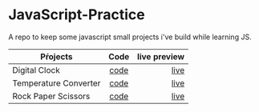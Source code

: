 # JavaScript-Practice

A repo to keep some javascript small projects i've build while learning JS.

| Pŕojects|Code |live preview |
|----------|:-------------:|------:|
|Digital Clock |[code](https://github.com/RosaErick/JavaScript-Practice/blob/main/digital-clock-js/assets/app.js)|[live](https://rosaerick.github.io/JavaScript-Practice/digital-clock-js/)|
|Temperature Converter|[code](https://github.com/RosaErick/JavaScript-Practice/blob/main/Conversor-temp/assets/app.js)|[live](https://rosaerick.github.io/JavaScript-Practice/Conversor-temp/)|
|Rock Paper Scissors |[code](https://github.com/RosaErick/JavaScript-Practice/blob/main/rock-paper-scissors/assets/app.js)|[live](https://rosaerick.github.io/JavaScript-Practice/rock-paper-scissors/)|
